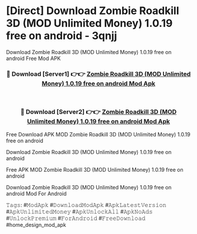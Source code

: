 # [Direct] Download Zombie Roadkill 3D (MOD Unlimited Money) 1.0.19 free on android - 3qnjj
Download Zombie Roadkill 3D (MOD Unlimited Money) 1.0.19 free on android Free Mod APK

<div align="center">
<h3>🔴 Download [Server1] 👉👉 <a href="https://apk-comot.site?title=Zombie_Roadkill_3D_(MOD_Unlimited_Money)_1.0.19_free_on_android">Zombie Roadkill 3D (MOD Unlimited Money) 1.0.19 free on android Mod Apk</a></h3><br>

<h3>🔴 Download [Server2] 👉👉 <a href="https://apk-comot.site?title=Zombie_Roadkill_3D_(MOD_Unlimited_Money)_1.0.19_free_on_android">Zombie Roadkill 3D (MOD Unlimited Money) 1.0.19 free on android Mod Apk</a></h3>
</div>


Free Download APK MOD Zombie Roadkill 3D (MOD Unlimited Money) 1.0.19 free on android

Download Zombie Roadkill 3D (MOD Unlimited Money) 1.0.19 free on android 

Free APK MOD Zombie Roadkill 3D (MOD Unlimited Money) 1.0.19 free on android 

Download Zombie Roadkill 3D (MOD Unlimited Money) 1.0.19 free on android Mod For Android

𝚃𝚊𝚐𝚜: #𝙼𝚘𝚍𝙰𝚙𝚔 #𝙳𝚘𝚠𝚗𝚕𝚘𝚊𝚍𝙼𝚘𝚍𝙰𝚙𝚔 #𝙰𝚙𝚔𝙻𝚊𝚝𝚎𝚜𝚝𝚅𝚎𝚛𝚜𝚒𝚘𝚗 #𝙰𝚙𝚔𝚄𝚗𝚕𝚒𝚖𝚒𝚝𝚎𝚍𝙼𝚘𝚗𝚎𝚢 #𝙰𝚙𝚔𝚄𝚗𝚕𝚘𝚌𝚔𝙰𝚕𝚕 #𝙰𝚙𝚔𝙽𝚘𝙰𝚍𝚜 #𝚄𝚗𝚕𝚘𝚌𝚔𝙿𝚛𝚎𝚖𝚒𝚞𝚖 #𝙵𝚘𝚛𝙰𝚗𝚍𝚛𝚘𝚒𝚍 #𝙵𝚛𝚎𝚎𝙳𝚘𝚠𝚗𝚕𝚘𝚊𝚍 #home_design_mod_apk